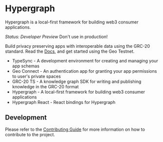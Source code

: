 # Hypergraph

Hypergraph is a local-first framework for building web3 consumer applications.

*Status: Developer Preview* Don't use in production!

Build privacy preserving apps with interoperable data using the GRC-20 standard. Read the [Docs](https://docs.hypergraph.thegraph.com/docs/core-concepts), and get started using the Geo Testnet.

* TypeSync - A development environment for creating and managing your app schemas
* Geo Connect - An authentication app for granting your app permissions to user's private spaces
* GRC-20 TS - A knowledge graph SDK for writing and publishing knowledge in the GRC-20 format
* Hypergraph - A local-first framework for building web3 consumer applications
* Hypergraph React - React bindings for Hypergraph

## Development

Please refer to the [Contributing Guide](./CONTRIBUTING.md) for more information on how to contribute to the project.